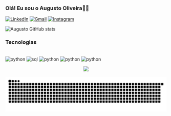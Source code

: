 ### Olá! Eu sou o Augusto Oliveira✋🏻

[![LinkedIn](https://img.shields.io/badge/LinkedIn-0077B5?style=for-the-badge&logo=linkedin&logoColor=white)](https://www.linkedin.com/in/augusto-os/)
[![Gmail](https://img.shields.io/badge/Gmail-D14836?style=for-the-badge&logo=gmail&logoColor=white)](www.instagram.com/augusto__olv)
[![Instagram](https://img.shields.io/badge/Instagram-E4405F?style=for-the-badge&logo=instagram&logoColor=white)](www.instagram.com/augusto__olv)

![Augusto GitHub stats](https://github-readme-stats.vercel.app/api?username=gut0oliveira&show_icons=true&theme=dracula)

### Tecnologias
<div style="display: inline_block"><br/>
    <img align="center" alt="python" src="https://img.shields.io/badge/Python-3776AB?style=for-the-badge&logo=python&logoColor=white"/>
    <img align="center" alt="sql" src="https://img.shields.io/badge/MySQL-005C84?style=for-the-badge&logo=mysql&logoColor=white"/>
    <img align="center" alt="python" src="https://img.shields.io/badge/R-276DC3?style=for-the-badge&logo=r&logoColor=white"/>
    <img align="center" alt="python" src="https://img.shields.io/badge/C-00599C?style=for-the-badge&logo=c&logoColor=white"/>
    <img align="center" alt="python" src="https://img.shields.io/badge/Colab-F9AB00?style=for-the-badge&logo=googlecolab&color=525252"/>
</div>

<p align = "center">
  <img src = "https://github-readme-streak-stats.herokuapp.com?user=gut0oliveira&theme=radical&hide_border=falso" width = 400>
</p>

![Snake animation](https://github.com/gut0oliveira/gut0oliveira/blob/output/github-contribution-grid-snake.svg)
